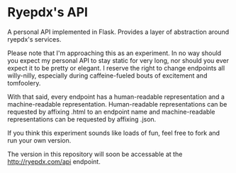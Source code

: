 Ryepdx's API
===

A personal API implemented in Flask. Provides a layer of abstraction around ryepdx's services.

Please note that I'm approaching this as an experiment. In no way should you expect my personal API to stay static for very long, nor should you ever expect it to be pretty or elegant. I reserve the right to change endpoints all willy-nilly, especially during caffeine-fueled bouts of excitement and tomfoolery.

With that said, every endpoint has a human-readable representation and a machine-readable representation. Human-readable representations can be requested by affixing .html to an endpoint name and machine-readable representations can be requested by affixing .json.

If you think this experiment sounds like loads of fun, feel free to fork and run your own version.

The version in this repository will soon be accessable at the http://ryepdx.com/api endpoint.
